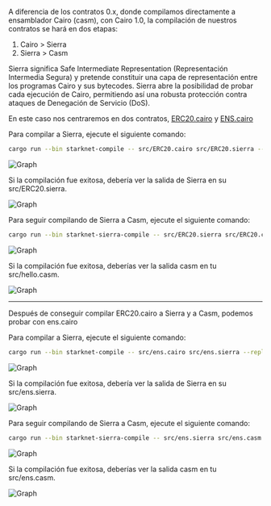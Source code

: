  A diferencia de los contratos 0.x, donde compilamos directamente a ensamblador Cairo (casm), con Cairo 1.0, la compilación de nuestros contratos se hará en dos etapas:

1. Cairo > Sierra
2. Sierra > Casm

Sierra significa Safe Intermediate Representation (Representación Intermedia Segura) y pretende constituir una capa de representación entre los programas Cairo y sus bytecodes. Sierra abre la posibilidad de probar cada ejecución de Cairo, permitiendo así una robusta protección contra ataques de Denegación de Servicio (DoS).

En este caso nos centraremos en dos contratos, [ERC20.cairo](src/ERC20.cairo) y [ENS.cairo](src/ens.cairo)

Para compilar a Sierra, ejecute el siguiente comando:

```bash
cargo run --bin starknet-compile -- src/ERC20.cairo src/ERC20.sierra --replace-ids
```

![Graph](imágenes/erc20si.png)

Si la compilación fue exitosa, debería ver la salida de Sierra en su src/ERC20.sierra.

![Graph](imágenes/erc20si2.png)

Para seguir compilando de Sierra a Casm, ejecute el siguiente comando:

```bash
cargo run --bin starknet-sierra-compile -- src/ERC20.sierra src/ERC20.casm
```

![Graph](imágenes/hellocasm.png)

Si la compilación fue exitosa, deberías ver la salida casm en tu src/hello.casm.

![Graph](imágenes/helloscasm2.png)

---

Después de conseguir compilar ERC20.cairo a Sierra y a Casm, podemos probar con ens.cairo

Para compilar a Sierra, ejecute el siguiente comando:

```bash
cargo run --bin starknet-compile -- src/ens.cairo src/ens.sierra --replace-ids
```

![Graph](imágenes/enssi.png)

Si la compilación fue exitosa, debería ver la salida de Sierra en su src/ens.sierra.

![Graph](imágenes/enssi2.png)

Para seguir compilando de Sierra a Casm, ejecute el siguiente comando:

```bash
cargo run --bin starknet-sierra-compile -- src/ens.sierra src/ens.casm
```

![Graph](imágenes/enscasm.png)

Si la compilación fue exitosa, deberías ver la salida casm en tu src/ens.casm.

![Graph](imágenes/enscasm2.png)




 


